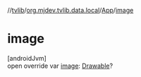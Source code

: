 //[tvlib](../../../index.md)/[org.mjdev.tvlib.data.local](../index.md)/[App](index.md)/[image](image.md)

# image

[androidJvm]\
open override var [image](image.md): [Drawable](https://developer.android.com/reference/kotlin/android/graphics/drawable/Drawable.html)?
